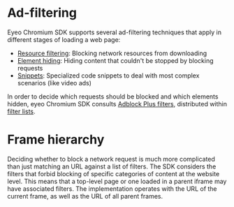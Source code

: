 # Ad-filtering

Eyeo Chromium SDK supports several ad-filtering techniques that apply in different stages of loading a web page:

* [Resource filtering](resource-filtering.md): Blocking network resources from downloading
* [Element hiding](element-hiding.md): Hiding content that couldn't be stopped by blocking requests
* [Snippets](snippets.md): Specialized code snippets to deal with most complex scenarios (like video ads)

In order to decide which requests should be blocked and which elements hidden, eyeo Chromium SDK consults
[Adblock Plus filters](https://help.eyeo.com/adblockplus/how-to-write-filters), distributed within
[filter lists](filter-lists.md).

# Frame hierarchy

Deciding whether to block a network request is much more complicated than just matching an URL against a list of
filters. The SDK considers the filters that forbid blocking of specific categories of content at the website
level. This means that a top-level page or one loaded in a parent iframe may have associated filters. The
implementation operates with the URL of the current frame, as well as the URL of all parent frames.
